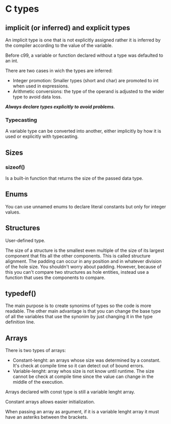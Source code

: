 # C types

## implicit (or inferred) and explicit types

An implicit type is one that is not explicitly assigned rather it is inferred 
by the compiler according to the value of the variable.

Before c99, a variable or function declared without a type was defaulted to an 
int.

There are two cases in wich the types are inferred:
- Integer promotion: Smaller types (short and char) are promoted to int when used 
  in expressions.
- Arithmetic conversions: the type of the operand is adjusted to the wider type 
  to avoid data loss.

***Always declare types explicitly to avoid problems.***

### Typecasting

A variable type can be converted into another, either implicitly by how it is 
used or explicitly with typecasting.

## Sizes

### sizeof()

Is a built-in function that returns the size of the passed data type.

## Enums

You can use unnamed enums to declare literal constants but only for integer values.

## Structures

User-defined type.

The size of a structure is the smallest even multiple of the size of its largest
component that fits all the other components. This is called structure alignment.
The padding can occur in any position and in whatever division of the hole size.
You shouldn't worry about padding. However, because of this you can't compare
two structures as hole entities, instead use a function that uses the components
to compare.

## typedef()

The main purpose is to create synonims of types so the code is more readable.
The other main advantage is that you can change the base type of all the variables
that use the synonim by just changing it in the type definition line.

## Arrays

There is two types of arrays:
- Constant-lenght: an arrays whose size was determined by a constant. It's check 
  at compile time so it can detect out of bound errors.
- Variable-lenght: array whos size is not know until runtime. The size cannot 
  be check at compile time since the value can change in the middle of the execution.

Arrays declared with const type is still a variable lenght array.

Constant arrays allows easier initialization.

When passing an array as argument, if it is a variable lenght array it must have 
an asteriks between the brackets.
